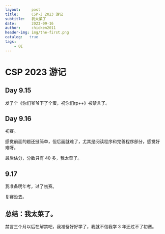 ```yaml
---
layout:     post
title:      CSP-J 2023 游记
subtitle:   我太菜了
date:       2023-09-16
author:     chicken2011
header-img: img/the-first.png
catalog:   true
tags:
    - OI
---
```

# CSP 2023 游记
## Day 9.15
发了个《你们爷爷下了个蛋，祝你们rp++》被禁言了。
## Day 9.16
初赛。

感觉前面的题还挺简单，但后面就难了，尤其是阅读程序和完善程序部分，感觉好难呀。

最后估分，分数只有 $40$ 多，我太菜了。

## 9.17
我准备明年考，过了初赛。

复赛没去。

## 总结：我太菜了。
禁言三个月以后在解禁吧，我准备好好学了，我就不信我学 $3$ 年还过不了初赛。
